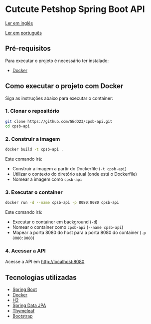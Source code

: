 # Cutcute Petshop Spring Boot API

[Ler em inglês](README.md)

[Ler em português](README-pt.md)

## Pré-requisitos
Para executar o projeto é necessário ter instalado:
- [Docker](https://www.docker.com/)

## Como executar o projeto com Docker
Siga as instruções abaixo para executar o container:

### 1. Clonar o repositório
```bash
git clone https://github.com/GEdO23/cpsb-api.git
cd cpsb-api
```

### 2. Construir a imagem
```bash
docker build -t cpsb-api .
```
Este comando irá:
- Construir a imagem a partir do Dockerfile (`-t cpsb-api`)
- Utilizar o contexto do diretório atual (onde está o Dockerfile)
- Nomear a imagem como `cpsb-api`

### 3. Executar o container
```bash
docker run -d --name cpsb-api -p 8080:8080 cpsb-api
```
Este comando irá:
- Executar o container em background (`-d`)
- Nomear o container como `cpsb-api` (`--name cpsb-api`)
- Mapear a porta 8080 do host para a porta 8080 do container (`-p 8080:8080`)

### 4. Acessar a API
Acesse a API em [http://localhost:8080](http://localhost:8080)

## Tecnologias utilizadas
- [Spring Boot](https://spring.io/projects/spring-boot)
- [Docker](https://www.docker.com/)
- [H2](https://www.h2database.com/html/main.html)
- [Spring Data JPA](https://spring.io/projects/spring-data-jpa)
- [Thymeleaf](https://www.thymeleaf.org/)
- [Bootstrap](https://getbootstrap.com/)
